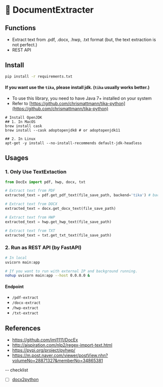 # 🔖 DocumentExtracter

## Functions
- Extract text from .pdf, .docx, .hwp, .txt format (but, the text extraction is not perfect.)
- REST API

## Install
```bash
pip install -r requirements.txt
```
#### If you want use the <code>tika</code>, please install jdk. (<code>tika</code> usually works better.)
- To use this library, you need to have Java 7+ installed on your system
- Refer to [https://github.com/chrismattmann/tika-python](https://github.com/chrismattmann/tika-python)
```
# Install OpenJDK
## 1. In MacOS
brew install cask
brew install --cask adoptopenjdk8 # or adoptopenjdk11

## 2. In Linux
apt-get -y install --no-install-recommends default-jdk-headless
```

## Usages
### 1. Only Use TextExtaction
```python
from DocEx import pdf, hwp, docx, txt

# Extract text from PDF
extracted_text = pdf.get_pdf_text(file_save_path, backend='tika') # backend options: ['tika', 'pdfminer']

# Extract text from DOCX
extracted_text = docx.get_docx_text(file_save_path)

# Extract text from HWP
extracted_text = hwp.get_hwp_text(file_save_path)

# Extract text from TXT
extracted_text = txt.get_txt_text(file_save_path)
```

### 2. Run as REST API (by FastAPI)
```bash
# In local
uvicorn main:app

# If you want to run with external IP and background running.
nohup uvicorn main:app --host 0.0.0.0 &
```
#### Endpoint
- <code>/pdf-extract</code>
- <code>/docx-extract</code>
- <code>/hwp-extract</code>
- <code>/txt-extract</code>


## References
- https://github.com/iml1111/DocEx
- http://aispiration.com/nlp2/regex-import-text.html
- https://pypi.org/project/pyhwp/
- https://m.post.naver.com/viewer/postView.nhn?volumeNo=28871327&memberNo=34865381


-- 
checklist
- [ ] [docx2python](https://pypi.org/project/docx2python/)
